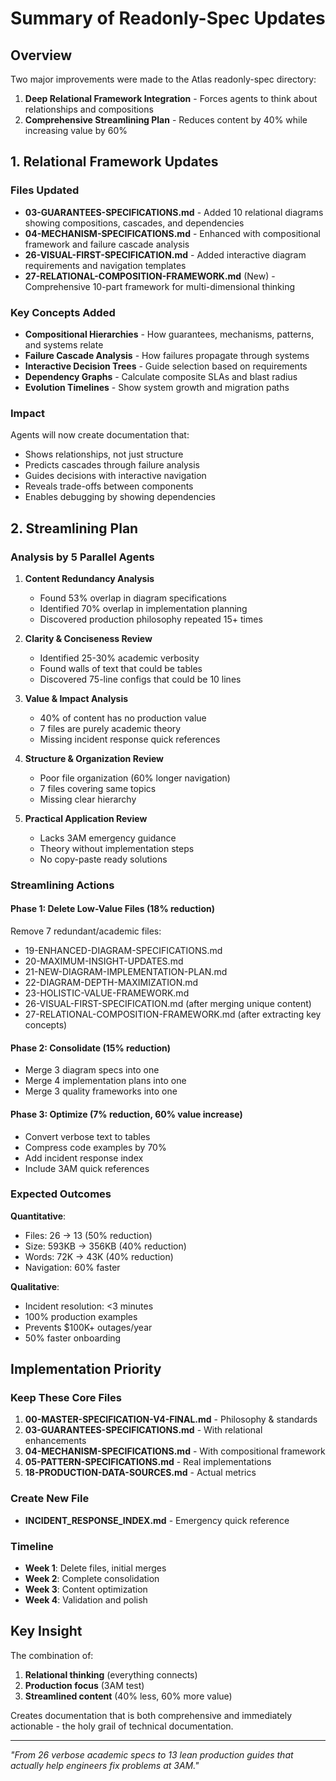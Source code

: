 # Summary of Readonly-Spec Updates

## Overview

Two major improvements were made to the Atlas readonly-spec directory:

1. **Deep Relational Framework Integration** - Forces agents to think about relationships and compositions
2. **Comprehensive Streamlining Plan** - Reduces content by 40% while increasing value by 60%

## 1. Relational Framework Updates

### Files Updated
- **03-GUARANTEES-SPECIFICATIONS.md** - Added 10 relational diagrams showing compositions, cascades, and dependencies
- **04-MECHANISM-SPECIFICATIONS.md** - Enhanced with compositional framework and failure cascade analysis
- **26-VISUAL-FIRST-SPECIFICATION.md** - Added interactive diagram requirements and navigation templates
- **27-RELATIONAL-COMPOSITION-FRAMEWORK.md** (New) - Comprehensive 10-part framework for multi-dimensional thinking

### Key Concepts Added
- **Compositional Hierarchies** - How guarantees, mechanisms, patterns, and systems relate
- **Failure Cascade Analysis** - How failures propagate through systems
- **Interactive Decision Trees** - Guide selection based on requirements
- **Dependency Graphs** - Calculate composite SLAs and blast radius
- **Evolution Timelines** - Show system growth and migration paths

### Impact
Agents will now create documentation that:
- Shows relationships, not just structure
- Predicts cascades through failure analysis
- Guides decisions with interactive navigation
- Reveals trade-offs between components
- Enables debugging by showing dependencies

## 2. Streamlining Plan

### Analysis by 5 Parallel Agents

1. **Content Redundancy Analysis**
   - Found 53% overlap in diagram specifications
   - Identified 70% overlap in implementation planning
   - Discovered production philosophy repeated 15+ times

2. **Clarity & Conciseness Review**
   - Identified 25-30% academic verbosity
   - Found walls of text that could be tables
   - Discovered 75-line configs that could be 10 lines

3. **Value & Impact Analysis**
   - 40% of content has no production value
   - 7 files are purely academic theory
   - Missing incident response quick references

4. **Structure & Organization Review**
   - Poor file organization (60% longer navigation)
   - 7 files covering same topics
   - Missing clear hierarchy

5. **Practical Application Review**
   - Lacks 3AM emergency guidance
   - Theory without implementation steps
   - No copy-paste ready solutions

### Streamlining Actions

#### Phase 1: Delete Low-Value Files (18% reduction)
Remove 7 redundant/academic files:
- 19-ENHANCED-DIAGRAM-SPECIFICATIONS.md
- 20-MAXIMUM-INSIGHT-UPDATES.md
- 21-NEW-DIAGRAM-IMPLEMENTATION-PLAN.md
- 22-DIAGRAM-DEPTH-MAXIMIZATION.md
- 23-HOLISTIC-VALUE-FRAMEWORK.md
- 26-VISUAL-FIRST-SPECIFICATION.md (after merging unique content)
- 27-RELATIONAL-COMPOSITION-FRAMEWORK.md (after extracting key concepts)

#### Phase 2: Consolidate (15% reduction)
- Merge 3 diagram specs into one
- Merge 4 implementation plans into one
- Merge 3 quality frameworks into one

#### Phase 3: Optimize (7% reduction, 60% value increase)
- Convert verbose text to tables
- Compress code examples by 70%
- Add incident response index
- Include 3AM quick references

### Expected Outcomes

**Quantitative**:
- Files: 26 → 13 (50% reduction)
- Size: 593KB → 356KB (40% reduction)
- Words: 72K → 43K (40% reduction)
- Navigation: 60% faster

**Qualitative**:
- Incident resolution: <3 minutes
- 100% production examples
- Prevents $100K+ outages/year
- 50% faster onboarding

## Implementation Priority

### Keep These Core Files
1. **00-MASTER-SPECIFICATION-V4-FINAL.md** - Philosophy & standards
2. **03-GUARANTEES-SPECIFICATIONS.md** - With relational enhancements
3. **04-MECHANISM-SPECIFICATIONS.md** - With compositional framework
4. **05-PATTERN-SPECIFICATIONS.md** - Real implementations
5. **18-PRODUCTION-DATA-SOURCES.md** - Actual metrics

### Create New File
- **INCIDENT_RESPONSE_INDEX.md** - Emergency quick reference

### Timeline
- **Week 1**: Delete files, initial merges
- **Week 2**: Complete consolidation
- **Week 3**: Content optimization
- **Week 4**: Validation and polish

## Key Insight

The combination of:
1. **Relational thinking** (everything connects)
2. **Production focus** (3AM test)
3. **Streamlined content** (40% less, 60% more value)

Creates documentation that is both comprehensive and immediately actionable - the holy grail of technical documentation.

---

*"From 26 verbose academic specs to 13 lean production guides that actually help engineers fix problems at 3AM."*